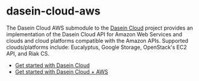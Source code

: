 dasein-cloud-aws
================

The Dasein Cloud AWS submodule to the [Dasein Cloud](https://github.com/greese/dasein-cloud) project provides
an implementation of the Dasein Cloud API for Amazon Web Services and clouds and cloud platforms compatible with
the Amazon APIs. Supported clouds/platforms include: Eucalyptus, Google Storage, OpenStack's EC2 API, and Riak CS.

* [Get started with Dasein Cloud](https://github.com/greese/dasein-cloud)
* [Get started with Dasein Cloud + AWS](https://github.com/greese/dasein-cloud-aws/wiki)
